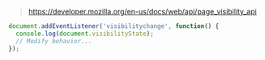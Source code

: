 > https://developer.mozilla.org/en-us/docs/web/api/page_visibility_api

```ts
document.addEventListener('visibilitychange', function() {
  console.log(document.visibilityState);
  // Modify behavior...
});
```
